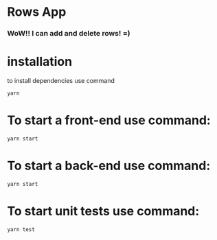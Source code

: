 # Rows App

### WoW!! I can add and delete rows! =)

# installation 

to install dependencies use command 

```
yarn
```

# To start a front-end use command:

```
yarn start
```

# To start a back-end use command:

```
yarn start
```

# To start unit tests use command:

```
yarn test
```